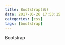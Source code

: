 ```yaml
---
title: Bootstrap(五)
date: 2017-05-26 17:53:15
categories: [css]
tags: [bootstrap]
---
```

Bootstrap
<!-- more -->


<!--<img src="/images/6.png" width="800" height="263" />-->
<!--<font color=#FF6666></font>-->
